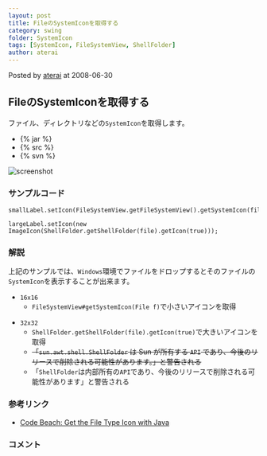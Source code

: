 ```yaml
---
layout: post
title: FileのSystemIconを取得する
category: swing
folder: SystemIcon
tags: [SystemIcon, FileSystemView, ShellFolder]
author: aterai
---
```


Posted by [aterai](http://terai.xrea.jp/aterai.html) at 2008-06-30

## FileのSystemIconを取得する
ファイル、ディレクトリなどの`SystemIcon`を取得します。

- {% jar %}
- {% src %}
- {% svn %}

<!-- dummy comment line for breaking list -->

![screenshot](https://lh4.googleusercontent.com/_9Z4BYR88imo/TQTUG6tI4SI/AAAAAAAAAlg/bci1geT80EM/s800/SystemIcon.png)

### サンプルコード
<pre class="prettyprint"><code>smallLabel.setIcon(FileSystemView.getFileSystemView().getSystemIcon(file));
</code></pre>
<pre class="prettyprint"><code>largeLabel.setIcon(new ImageIcon(ShellFolder.getShellFolder(file).getIcon(true)));
</code></pre>

### 解説
上記のサンプルでは、`Windows`環境でファイルをドロップするとそのファイルの`SystemIcon`を表示することが出来ます。

- `16x16`
    - `FileSystemView#getSystemIcon(File f)`で小さいアイコンを取得

<!-- dummy comment line for breaking list -->

- `32x32`
    - `ShellFolder.getShellFolder(file).getIcon(true)`で大きいアイコンを取得
    - ~~「`sun.awt.shell.ShellFolder` は Sun が所有する `API` であり、今後のリリースで削除される可能性があります。」と警告される~~
    - 「`ShellFolder`は内部所有の`API`であり、今後のリリースで削除される可能性があります」と警告される

<!-- dummy comment line for breaking list -->

### 参考リンク
- [Code Beach: Get the File Type Icon with Java](http://blog.codebeach.com/2008/02/get-file-type-icon-with-java.html)

<!-- dummy comment line for breaking list -->

### コメント
